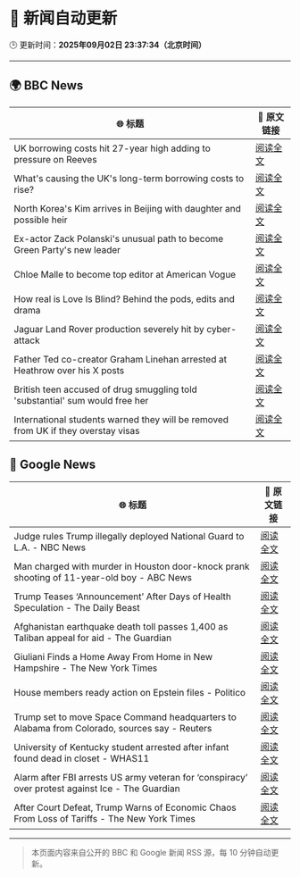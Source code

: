# 🧠 新闻自动更新

🕒 更新时间：**2025年09月02日 23:37:34（北京时间）**

---

## 🌍 BBC News

| 🌐 标题 | 🔗 原文链接 |
|--------|-------------|
| UK borrowing costs hit 27-year high adding to pressure on Reeves | [阅读全文](https://www.bbc.com/news/articles/cy989njnq2wo?at_medium=RSS&at_campaign=rss) |
| What's causing the UK's long-term borrowing costs to rise? | [阅读全文](https://www.bbc.com/news/articles/clyry4rg9wyo?at_medium=RSS&at_campaign=rss) |
| North Korea's Kim arrives in Beijing with daughter and possible heir | [阅读全文](https://www.bbc.com/news/articles/c78z2p6gg1zo?at_medium=RSS&at_campaign=rss) |
| Ex-actor Zack Polanski's unusual path to become Green Party's new leader | [阅读全文](https://www.bbc.com/news/articles/clyrev00lwno?at_medium=RSS&at_campaign=rss) |
| Chloe Malle to become top editor at American Vogue | [阅读全文](https://www.bbc.com/news/articles/c0l6lw6je7lo?at_medium=RSS&at_campaign=rss) |
| How real is Love Is Blind? Behind the pods, edits and drama | [阅读全文](https://www.bbc.com/news/articles/c939edkn4j4o?at_medium=RSS&at_campaign=rss) |
| Jaguar Land Rover production severely hit by cyber-attack | [阅读全文](https://www.bbc.com/news/articles/c9wywvllq7wo?at_medium=RSS&at_campaign=rss) |
| Father Ted co-creator Graham Linehan arrested at Heathrow over his X posts | [阅读全文](https://www.bbc.com/news/articles/c07p7v2nn8mo?at_medium=RSS&at_campaign=rss) |
| British teen accused of drug smuggling told 'substantial' sum would free her | [阅读全文](https://www.bbc.com/news/articles/cd0d04gjk19o?at_medium=RSS&at_campaign=rss) |
| International students warned they will be removed from UK if they overstay visas | [阅读全文](https://www.bbc.com/news/articles/cn858lx34vvo?at_medium=RSS&at_campaign=rss) |

## 📰 Google News

| 🌐 标题 | 🔗 原文链接 |
|--------|-------------|
| Judge rules Trump illegally deployed National Guard to L.A. - NBC News | [阅读全文](https://news.google.com/rss/articles/CBMiowFBVV95cUxNblFxRDVzZl9mcldTOWU2dlRqN1Y3dTZvRW84YzZPSS14dmhBSV8tT2d1Z205OVc3c2F3a2JnS1p5bjJ0SHNiMHZSc2hGOVNEVzBEcG4yd2poUnU5b0gtbmNsNks1ektlWU03cllzTHFXUUxwNEhCajVhel81RThqUFE3V0NQR0UwZjlJWTFqeWxvVzI5SjBVbUtOS3FKS2dDUkxV0gFWQVVfeXFMTXg1d1lmNDNMTlJQaGI3a2M3RHEtUk8tR3ZTWUY1OU5yYi0xNWNjRENQUU5CUEs1NmNSNHRZRnF3LTEwc2dZWVZZX1kzNmlEZUJPV1BhLWc?oc=5) |
| Man charged with murder in Houston door-knock prank shooting of 11-year-old boy - ABC News | [阅读全文](https://news.google.com/rss/articles/CBMinAFBVV95cUxNbEdkTDBjRnBiQlN2Zk1Bc0d2TWRZa3g5RE04dEJKR25SWnBscG0ybXZNM3Z1QXBNS2luUnVQVXZpTW5LOTd3WU1KbGVLM25nTHBtaXpBblRwQUVvdDBIRGNJVGNwNGZ5elhjOE94Vjh3Vi12bmNWTXN0dWkwQzBuZXh3bUtnUGRfbTBfQXJKbXBjWXJVRXRkcTZaUkjSAaIBQVVfeXFMT2d5M1lSbmZRUllHbkl5THcyX3NDeHZiNHhZbENyVHdFYVJTeUZ4ZV8tZ1NJSm1IYjFHS0NhdUFOeVpsWHRxUDgyZnFmd2VCNTFKNjhhckszQTh0MUNPUmNwb0FBRjlWclBqQVNJelZsMjRXc3FkZkxCYWxRUUowdWhWb3R3RktyTGlzYnBWZy0tMVRRcTYteEhkby1kckdjeGJn?oc=5) |
| Trump Teases ‘Announcement’ After Days of Health Speculation - The Daily Beast | [阅读全文](https://news.google.com/rss/articles/CBMikwFBVV95cUxPOGdiZkJMbDJDYXp5bzQydHJTVXdKZFFELUpfOXRwWkVFNW5YMXRTbzIxN0FhQnJFRmF6QXVpUXpiT0xCLUZNVGF0dEZ5d3dxd3YxdGI3VnhTNnM3XzBfR2ZNbmE5VzE2cXR1bXN0UE1tUEJvMXlBcXJmcUZja2otN3BCdTNnV19nRFU4TUpTZFdhTmc?oc=5) |
| Afghanistan earthquake death toll passes 1,400 as Taliban appeal for aid - The Guardian | [阅读全文](https://news.google.com/rss/articles/CBMi2wFBVV95cUxOdnhQWjd5bzVKTGItalRQYTV1UkxqM0lYcU1HYUY5RHRINTAyUnJGckgxUHY3VEozaXRWWU4xdmZ0c1F4NGlfMWYtRVk3NEJaMlJPejJvajhvcmRHUTZ2TDg4ZGc1Sk5ER0dfd3ZQeFNfdVFoLWR4SlkxWjREcGpQbzVQNTNaa1ZYcmJ4Wm1ZSndtb09tcVdtNjBtRjB0YnZKOUhGWm03VlVRRzEzNmJJbm9pazZ0Um83RV9tNW4zbkNlM3BGNzlpNTdGN2xGLTYzOUg2MTFfcmQxOHM?oc=5) |
| Giuliani Finds a Home Away From Home in New Hampshire - The New York Times | [阅读全文](https://news.google.com/rss/articles/CBMiggFBVV95cUxNRDlCVDlkVkFVak8xYUp2LVByYmowa0g1aWJhRXZGY2RaZUdhWW1yc21xMmpMdnZpRmZlek1ZbkwyTUF2YjZlMG5pT1N2RkZVZERMTXlTcEF0czgwRzZZSGFqVFhuSjJQWEdTdEt4VzkxYnFtX0tDTFMycm11WDNrM2xn?oc=5) |
| House members ready action on Epstein files - Politico | [阅读全文](https://news.google.com/rss/articles/CBMiowFBVV95cUxQQThfYXVybDNnRlFLTEdKcklmeFF6cDJkX1BMa2s2UU5PZjBUMnYyelg2TFZUZWJWSFpSZXQ2X0xwNXhJaXpuS21tdHhKMlZPMlNKQ29FQmdsblM2N2o4aXVDRWloX281XzAtb2h4NDd5enlJWDU5XzZYWmIzb0xkRHRPcm8wdjdKT0xFYUNHblI3c3dlNkZOallEWXRxTWxyTXcw?oc=5) |
| Trump set to move Space Command headquarters to Alabama from Colorado, sources say - Reuters | [阅读全文](https://news.google.com/rss/articles/CBMizgFBVV95cUxNTUtrSnhlRmlVdTVYVWhqUFByNnpLT0tBaEJwVkwyNU9BQWwwaUg0ZkFQRVl6cko0Zm13VmN0X3VRTEUwNjItODhrOXR5MHVwMEN4dWRFUTgwcU1sblRaa3RXejhxSkdDZ1I4eGtEU3FMR0drV2FpSEdxQkJ6cDBRdjRZNkFzc1FuWUlzZlhoZDJiRkc3Sjl6RzNkYXhrRDhJVEtRVkZVWVZKUjhqeUVYclREaUhRY2VYZFZFQVpWeG9BaDFlamE4dnRTb0RNZw?oc=5) |
| University of Kentucky student arrested after infant found dead in closet - WHAS11 | [阅读全文](https://news.google.com/rss/articles/CBMi0wFBVV95cUxNOFVKbk1tbFhxeTd2NFdvVHBlX0ZsMU9NT3NJR3BVRjVWMHNKUXlYelAxN1pLb29QNnFyTmRJVVZiZnExc1VRRHN2d1VxUXFIMEtmQnVMTVp6QkxJMUdiVVFpbVMybDJaOXZUUG9RRkM2bjdTSmtTQ1pLenQ1VGhpNHdqcFVVbWdCYlFOZU1lYW00bWxWdWVoT2FtN0xUX2dwdFgzaERRRVgyQ0QteHNZV0dKeHZlR3ZvaGZNTHpfWlNVS2VqZzJtOEtWX3JZTHVWX3dr?oc=5) |
| Alarm after FBI arrests US army veteran for ‘conspiracy’ over protest against Ice - The Guardian | [阅读全文](https://news.google.com/rss/articles/CBMijwFBVV95cUxPYkJUbzZUY01QWlBvYUN6OTBZUzFFQmlxLWpLQk0tYnVITWgzNF9UOW5FVHJLYmY0Zm93VVlSeWh6VWtkcFJFbmxVRHJvdkNrTk16QWdlN3F5dHlrWWU1bjFvR1I0WWk1MllRQW43R2xGMEY5SE5KUjItak5MV2g2WWdMREtzc3c1cG12WW1wTQ?oc=5) |
| After Court Defeat, Trump Warns of Economic Chaos From Loss of Tariffs - The New York Times | [阅读全文](https://news.google.com/rss/articles/CBMimgFBVV95cUxOTjc3Ti1VMFljb0JyczlaOGNNQW83XzV3YnFtSGxrQXhPSlV2cm9ZVW51QXN1SWJvb1VsRTZDSWdyNlYtLV8wU0xZZE9WTldhMm5iVk9RMDFteDFXOExDQzd6U2FiSnRfWks3OWt1aVNHUFp4S0dUQklFcTFFM2J6UVE0ZnptTGg3VkhPaUoxWjJiSDhOM21fMmxB?oc=5) |

---
> 本页面内容来自公开的 BBC 和 Google 新闻 RSS 源，每 10 分钟自动更新。